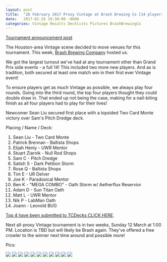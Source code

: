 ```yaml
---
layout: post
title:  "26 February 2017 Proxy Vintage at Brash Brewing Co [14 players]"
date:   2017-02-26 19:30:00 -0600
categories: Vintage Results Decklists Pictures BrashBrewingCo
---
```

[Tournament announcement post](http://themanadrain.com/topic/1015/26-february-2017-vintage-at-brash-brewing-company-houston-tx)

The Houston-area Vintage scene decided to move venues for this tournament. This week, [Brash Brewing Company](https://www.facebook.com/Brash-brewing-company-229796680431006/) hosted us.

We got the largest turnout we've had at any tournament other than Grand Prix side events - a full 14! This included two more new players. And as is tradition, both secured at least one match win in their first ever Vintage event!

To ensure players get as much Vintage as possible, we always play four rounds.  Going into the third round, the top four players thought they could double draw in. That ended up not being the case, making for a nail-biting finish as all four players had to play for their lives!

Newcomer Sean Liu secured first place with a lopsided Two Card Monte victory over Sam's Pitch Dredge deck.

Placing / Name / Deck:
1. Sean Liu - Two Card Monte
2. Patrick Brennan - Ballista Shops
3. Elijah Henly - UWR Mentor
4. Stuart Ziarnik - Null Rod Shops
5. Sam C - Pitch Dredge
6. Satish S - Dark Petition Storm
7. Rose Q - Ballista Shops
8. Tim E - UR Delver
9. Joe K - Paradoxical Mentor
10. Ben K -  "MEGA COMBO" - Oath Storm w/ Aetherflux Reservior
11. Adam D - Sun Titan Oath
12. Matt L - UWR Mentor
13. Nik P - LabMan Oath
14. Joann - Leovold BUG


[Top 4 have been submitted to TCDecks CLICK HERE](http://www.tcdecks.net/deck.php?id=22302). 

Next all-proxy Vintage tournament is in two weeks, Sunday 12 March at 1:00 PM. Location is TBD but will likely be Brash again. They've offered a free crowler to the winner next time around and possible more!

Pics:

![](https://images.lonestarlhurgoyfs.com/2017-02-26/1.jpg)
![](https://images.lonestarlhurgoyfs.com/2017-02-26/2.jpg)
![](https://images.lonestarlhurgoyfs.com/2017-02-26/3.jpg)
![](https://images.lonestarlhurgoyfs.com/2017-02-26/4.jpg)
![](https://images.lonestarlhurgoyfs.com/2017-02-26/5.jpg)
![](https://images.lonestarlhurgoyfs.com/2017-02-26/6.jpg)
![](https://images.lonestarlhurgoyfs.com/2017-02-26/7.jpg)
![](https://images.lonestarlhurgoyfs.com/2017-02-26/8.jpg)
![](https://images.lonestarlhurgoyfs.com/2017-02-26/9.jpg)
![](https://images.lonestarlhurgoyfs.com/2017-02-26/10.jpg)
![](https://images.lonestarlhurgoyfs.com/2017-02-26/11.jpg)
